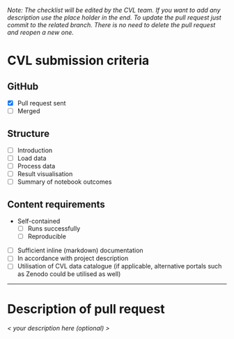 _Note: The checklist will be edited by the CVL team. If you want to add any description use the place holder in the end.
To update the pull request just commit to the related branch. There is no need to delete the pull request and reopen a new one._
# CVL submission criteria

## GitHub
- [x] Pull request sent
- [ ] Merged

## Structure
- [ ] Introduction
- [ ] Load data
- [ ] Process data
- [ ] Result visualisation
- [ ] Summary of notebook outcomes

## Content requirements
- Self-contained
  - [ ] Runs successfully
  - [ ] Reproducible
- [ ] Sufficient inline (markdown) documentation
- [ ] In accordance with project description
- [ ] Utilisation of CVL data catalogue (if applicable, alternative portals such as Zenodo could be utilised as well)

---
# Description of pull request
_< your description here (optional) >_
